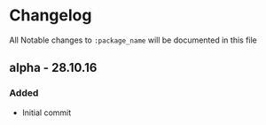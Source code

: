 # Changelog

All Notable changes to `:package_name` will be documented in this file

## alpha - 28.10.16

### Added
- Initial commit
